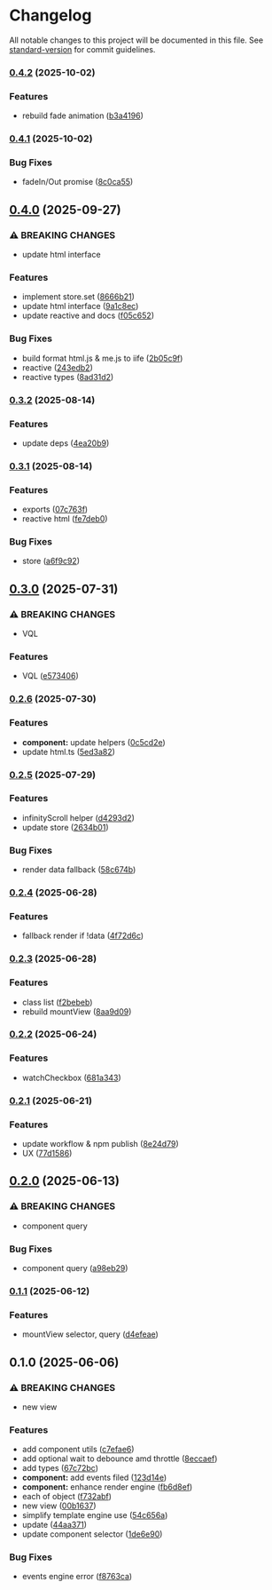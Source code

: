 # Changelog

All notable changes to this project will be documented in this file. See [standard-version](https://github.com/conventional-changelog/standard-version) for commit guidelines.

### [0.4.2](https://github.com/wxn0brp/FlankerUi/compare/v0.4.1...v0.4.2) (2025-10-02)


### Features

* rebuild fade animation ([b3a4196](https://github.com/wxn0brp/FlankerUi/commit/b3a4196e5322eed56db1fdfcdb37a8e329103d74))

### [0.4.1](https://github.com/wxn0brp/FlankerUi/compare/v0.4.0...v0.4.1) (2025-10-02)


### Bug Fixes

* fadeIn/Out promise ([8c0ca55](https://github.com/wxn0brp/FlankerUi/commit/8c0ca55ed29c9209fec0464324e36f9bbea19944))

## [0.4.0](https://github.com/wxn0brp/FlankerUi/compare/v0.3.2...v0.4.0) (2025-09-27)


### ⚠ BREAKING CHANGES

* update html interface

### Features

* implement store.set ([8666b21](https://github.com/wxn0brp/FlankerUi/commit/8666b2108c7ceadb2e6f75b493dff18385e3326b))
* update html interface ([9a1c8ec](https://github.com/wxn0brp/FlankerUi/commit/9a1c8ec000c3e3d2dcb3682074b2097efa37b28f))
* update reactive and docs ([f05c652](https://github.com/wxn0brp/FlankerUi/commit/f05c65294141cf55f8a92ef1e9df4b18256df85e))


### Bug Fixes

* build format html.js & me.js to iife ([2b05c9f](https://github.com/wxn0brp/FlankerUi/commit/2b05c9f2a75d8c2360b5031ffd8d81665496b02a))
* reactive ([243edb2](https://github.com/wxn0brp/FlankerUi/commit/243edb29d50417a0fc3e4f3e250b4eaa23bb248b))
* reactive types ([8ad31d2](https://github.com/wxn0brp/FlankerUi/commit/8ad31d2a52a903f58227fb623beada75f59d8e9b))

### [0.3.2](https://github.com/wxn0brp/FlankerUi/compare/v0.3.1...v0.3.2) (2025-08-14)


### Features

* update deps ([4ea20b9](https://github.com/wxn0brp/FlankerUi/commit/4ea20b946feb7e44e01b40f7d66eaf1dc7c796fc))

### [0.3.1](https://github.com/wxn0brp/FlankerUi/compare/v0.3.0...v0.3.1) (2025-08-14)


### Features

* exports ([07c763f](https://github.com/wxn0brp/FlankerUi/commit/07c763f860c28da2de0639ddfe5da97d3eb2fa4e))
* reactive html ([fe7deb0](https://github.com/wxn0brp/FlankerUi/commit/fe7deb0874855ef4af4e3066a89da090ae9939e1))


### Bug Fixes

* store ([a6f9c92](https://github.com/wxn0brp/FlankerUi/commit/a6f9c92f93f359add3bc031cff7030cadcdf544f))

## [0.3.0](https://github.com/wxn0brp/FlankerUi/compare/v0.2.6...v0.3.0) (2025-07-31)


### ⚠ BREAKING CHANGES

* VQL

### Features

* VQL ([e573406](https://github.com/wxn0brp/FlankerUi/commit/e5734066901b6bf89fd6385e7654898fa30eef3d))

### [0.2.6](https://github.com/wxn0brp/FlankerUi/compare/v0.2.5...v0.2.6) (2025-07-30)


### Features

* **component:** update helpers ([0c5cd2e](https://github.com/wxn0brp/FlankerUi/commit/0c5cd2ecbfec69c91f6383cb86a6d5fb2d20e331))
* update html.ts ([5ed3a82](https://github.com/wxn0brp/FlankerUi/commit/5ed3a8220e26a8b86857646fc34d5d3c8ce06c6f))

### [0.2.5](https://github.com/wxn0brp/FlankerUi/compare/v0.2.4...v0.2.5) (2025-07-29)


### Features

* infinityScroll helper ([d4293d2](https://github.com/wxn0brp/FlankerUi/commit/d4293d21dc246bbc3d27a5a4cde5b9ced6363b30))
* update store ([2634b01](https://github.com/wxn0brp/FlankerUi/commit/2634b018cc57e615caf914be9ccbc9eba7467a93))


### Bug Fixes

* render data fallback ([58c674b](https://github.com/wxn0brp/FlankerUi/commit/58c674be6cc70fcfc58b6283fd8127b288dc3c91))

### [0.2.4](https://github.com/wxn0brp/FlankerUi/compare/v0.2.3...v0.2.4) (2025-06-28)


### Features

* fallback render if !data ([4f72d6c](https://github.com/wxn0brp/FlankerUi/commit/4f72d6c2bc2ec5251f16da94d9fae3a4b5b4851f))

### [0.2.3](https://github.com/wxn0brp/FlankerUi/compare/v0.2.2...v0.2.3) (2025-06-28)


### Features

* class list ([f2bebeb](https://github.com/wxn0brp/FlankerUi/commit/f2bebeb8dd0abf4e74282c4b29943cd49842aaa9))
* rebuild mountView ([8aa9d09](https://github.com/wxn0brp/FlankerUi/commit/8aa9d09082de220a450c6a98a17c7acf4e5d6075))

### [0.2.2](https://github.com/wxn0brp/FlankerUi/compare/v0.2.1...v0.2.2) (2025-06-24)


### Features

* watchCheckbox ([681a343](https://github.com/wxn0brp/FlankerUi/commit/681a3438898ea844979bd0d9c57b3b516cfeef93))

### [0.2.1](https://github.com/wxn0brp/FlankerUi/compare/v0.2.0...v0.2.1) (2025-06-21)


### Features

* update workflow & npm publish ([8e24d79](https://github.com/wxn0brp/FlankerUi/commit/8e24d792c80517f3508e3fcecd2c051dca87a2b7))
* UX ([77d1586](https://github.com/wxn0brp/FlankerUi/commit/77d1586cb3bb5cb5481ed525f22f52cb28c90b26))

## [0.2.0](https://github.com/wxn0brp/FlankerUi/compare/v0.1.1...v0.2.0) (2025-06-13)


### ⚠ BREAKING CHANGES

* component query

### Bug Fixes

* component query ([a98eb29](https://github.com/wxn0brp/FlankerUi/commit/a98eb2985db1bd98a45a02097e3c234d1043f505))

### [0.1.1](https://github.com/wxn0brp/FlankerUi/compare/v0.1.0...v0.1.1) (2025-06-12)


### Features

* mountView selector, query ([d4efeae](https://github.com/wxn0brp/FlankerUi/commit/d4efeaef4ce980214fa950dfc684269349c72b21))

## 0.1.0 (2025-06-06)


### ⚠ BREAKING CHANGES

* new view

### Features

* add component utils ([c7efae6](https://github.com/wxn0brp/FlankerUi/commit/c7efae64551347574a170488dade8a78dbfbe7f5))
* add optional wait to debounce amd  throttle ([8eccaef](https://github.com/wxn0brp/FlankerUi/commit/8eccaef48dedd8404d46dc2d9e42738d1023c2b1))
* add types ([67c72bc](https://github.com/wxn0brp/FlankerUi/commit/67c72bce164a0b6c88482d8a12481aab61cb9506))
* **component:** add events filed ([123d14e](https://github.com/wxn0brp/FlankerUi/commit/123d14ec4ed7b6cc89f473b2f9781d7734670512))
* **component:** enhance render engine ([fb6d8ef](https://github.com/wxn0brp/FlankerUi/commit/fb6d8ef5529e6b97368e9a3d19540fdb45704f09))
* each of object ([f732abf](https://github.com/wxn0brp/FlankerUi/commit/f732abfaa224beeacd19a2255d79bc7ed5c61043))
* new view ([00b1637](https://github.com/wxn0brp/FlankerUi/commit/00b163745bbc515b5b6c38ecc8be0164d1e0ef60))
* simplify template engine use ([54c656a](https://github.com/wxn0brp/FlankerUi/commit/54c656a0c5a625ca816de1eecc41534fd6c927e7))
* update ([44aa371](https://github.com/wxn0brp/FlankerUi/commit/44aa3715231a78178270e4f18ccdd7be59b36f29))
* update component selector ([1de6e90](https://github.com/wxn0brp/FlankerUi/commit/1de6e904796fcd65915926c82e18b948cc430c9d))


### Bug Fixes

* events engine error ([f8763ca](https://github.com/wxn0brp/FlankerUi/commit/f8763ca671bddb0bc9d1f80a1af75a874a553cab))
